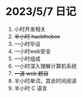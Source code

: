# 2023/5/7 日记

1. 小时开发相关
2. ~~半小时 hackthebox~~
3. 一小时毕设
4. 一小时web安全
5. 一小时组成
6. 一小时深入理解计算机系统
7. ~~一道 web 题目~~
8. 半小时单词，其余时间阅读
9. 半小时 C 语言





